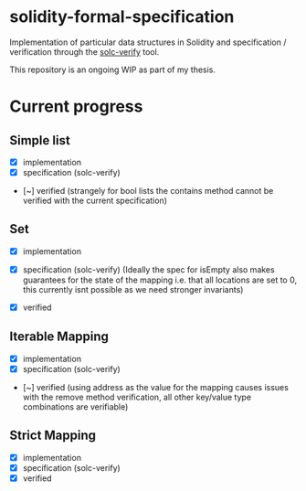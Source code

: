 
# solidity-formal-specification
Implementation of particular data structures in Solidity and specification / verification through the [solc-verify](https://github.com/SRI-CSL/solidity) tool.

This repository is an ongoing WIP as part of my thesis.

# Current progress

## Simple list
  - [x] implementation
  - [x] specification (solc-verify)
  - [~] verified (strangely for bool lists the contains method cannot be verified with the current specification)
   
## Set
  - [x] implementation
  - [x] specification (solc-verify) (Ideally the spec for isEmpty also makes guarantees for the state of the mapping i.e. that all locations are set to 0, this currently isnt possible as we need stronger invariants)
  - [x] verified 
        
   
## Iterable Mapping
  - [x] implementation
  - [x] specification (solc-verify)
  - [~] verified (using address as the value for the mapping causes issues with the remove method verification, all other key/value type combinations are verifiable)

## Strict Mapping
  - [x] implementation
  - [x] specification (solc-verify)
  - [x] verified

